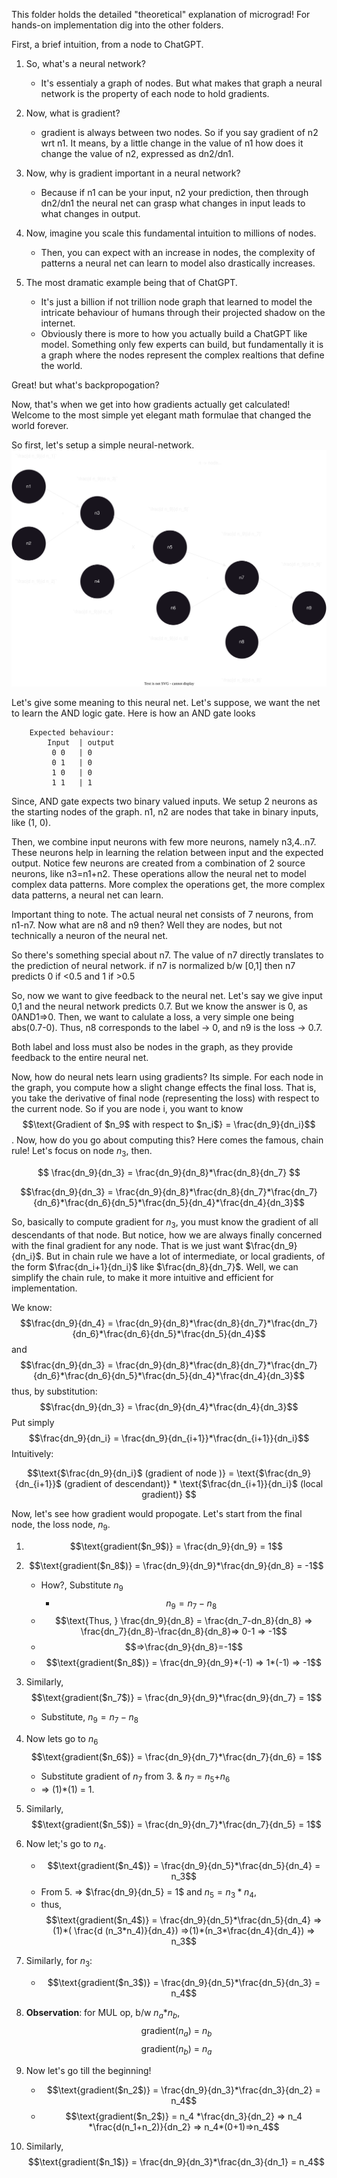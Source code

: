 This folder holds the detailed "theoretical" explanation of micrograd!
For hands-on implementation dig into the other folders.

First, a brief intuition, from a node to ChatGPT.
1. So, what's a neural network?
    * It's essentialy a graph of nodes. But what makes that graph a neural network is the property of each node to hold gradients.

2. Now, what is gradient?
    * gradient is always between two nodes. So if you say gradient of n2 wrt n1. It means, by a little change in the value of n1 how does it change the value of n2, expressed as dn2/dn1.
3. Now, why is gradient important in a neural network?
    * Because if n1 can be your input, n2 your prediction, then through dn2/dn1 the neural net can grasp what changes in input leads to what changes in output.
4. Now, imagine you scale this fundamental intuition to millions of nodes. 
    * Then, you can expect with an increase in nodes, the complexity of patterns a neural net can learn to model also drastically increases. 
5. The most dramatic example being that of ChatGPT.
    * It's just a billion if not trillion node graph that learned to model the intricate behaviour of humans through their projected shadow on the internet.
    * Obviously there is more to how you actually build a ChatGPT like model. Something only few experts can build, but fundamentally it is a graph where the nodes represent the complex realtions that define the world.

Great! but what's backpropogation?

Now, that's when we get into how gradients actually get calculated! Welcome to the most simple yet elegant math formulae that changed the world forever.

So first, let's setup a simple neural-network.
![A simple Neural Net](backpropp2.svg)

Let's give some meaning to this neural net.
Let's suppose, we want the net to learn the AND logic gate.
Here is how an AND gate looks
```
    Expected behaviour:
        Input  | output
         0 0   | 0
         0 1   | 0
         1 0   | 0
         1 1   | 1
```
Since, AND gate expects two binary valued inputs.
We setup 2 neurons as the starting nodes of the graph.
n1, n2 are nodes that take in binary inputs, like (1, 0).

Then, we combine input neurons with few more neurons, namely n3,4..n7.
These neurons help in learning the relation between input and the expected output.
Notice few neurons are created from a combination of 2 source neurons, like n3=n1+n2.
These operations allow the neural net to model complex data patterns. More complex the operations get, the more complex data patterns, a neural net can learn.

Important thing to note. The actual neural net consists of 7 neurons, from n1-n7.
Now what are n8 and n9 then?
Well they are nodes, but not technically a neuron of the neural net.

So there's something special about n7. The value of n7 directly translates to the prediction of neural network. if n7 is normalized b/w [0,1] then n7 predicts 0 if <0.5 and 1 if >0.5 

So, now we want to give feedback to the neural net. Let's say we give input 0,1 and the neural network predicts 0.7. But we know the answer is 0, as 0AND1=>0.
Then, we want to calulate a loss, a very simple one being abs(0.7-0).
Thus, n8 corresponds to the label -> 0, and n9 is the loss -> 0.7.

Both label and loss must also be nodes in the graph, as they provide feedback to the entire neural net.

Now, how do neural nets learn using gradients?
Its simple.
For each node in the graph, you compute how a slight change effects the final loss.
That is, you take the derivative of final node (representing the loss) with respect to the current node.
So if you are node i, you want to know $$\text{Gradient of $n_9$ with respect to $n_i$} = \frac{dn_9}{dn_i}$$.
Now, how do you go about computing this?
Here comes the famous, chain rule!
Let's focus on node $n_3$, then.

$$
\frac{dn_9}{dn_3} = \frac{dn_9}{dn_8}*\frac{dn_8}{dn_7}
$$


$$\frac{dn_9}{dn_3} = \frac{dn_9}{dn_8}*\frac{dn_8}{dn_7}*\frac{dn_7}{dn_6}*\frac{dn_6}{dn_5}*\frac{dn_5}{dn_4}*\frac{dn_4}{dn_3}$$

So, basically to compute gradient for $n_3$, you must know the gradient of all descendants of that node. But notice, how we are always finally concerned with the final gradient for any node. That is we just want $\frac{dn_9}{dn_i}$. But in chain rule we have a lot of intermediate, or local gradients, of the form $\frac{dn_i+1}{dn_i}$ like $\frac{dn_8}{dn_7}$.
Well, we can simplify the chain rule, to make it more intuitive and efficient for implementation.

We know:
$$\frac{dn_9}{dn_4} = \frac{dn_9}{dn_8}*\frac{dn_8}{dn_7}*\frac{dn_7}{dn_6}*\frac{dn_6}{dn_5}*\frac{dn_5}{dn_4}$$
and 
$$\frac{dn_9}{dn_3} = \frac{dn_9}{dn_8}*\frac{dn_8}{dn_7}*\frac{dn_7}{dn_6}*\frac{dn_6}{dn_5}*\frac{dn_5}{dn_4}*\frac{dn_4}{dn_3}$$
thus, by substitution:
$$\frac{dn_9}{dn_3} = \frac{dn_9}{dn_4}*\frac{dn_4}{dn_3}$$
Put simply
$$\frac{dn_9}{dn_i} = \frac{dn_9}{dn_{i+1}}*\frac{dn_{i+1}}{dn_i}$$
Intuitively:

$$\text{$\frac{dn_9}{dn_i}$ (gradient of node )} = \text{$\frac{dn_9}{dn_{i+1}}$ (gradient of descendant)} * \text{$\frac{dn_{i+1}}{dn_i}$ (local gradient)} $$

Now, let's see how gradient would propogate.
Let's start from the final node, the loss node, $n_9$.
1. $$\text{gradient($n_9$)} = \frac{dn_9}{dn_9} = 1$$
2. $$\text{gradient($n_8$)} = \frac{dn_9}{dn_9}*\frac{dn_9}{dn_8} = -1$$
    * How?, Substitute $n_9$
        * $$n_9 = n_7-n_8$$
    * $$\text{Thus, } \frac{dn_9}{dn_8} = \frac{dn_7-dn_8}{dn_8} => \frac{dn_7}{dn_8}-\frac{dn_8}{dn_8}=> 0-1 => -1$$
    * $$=>\frac{dn_9}{dn_8}=-1$$
    * $$\text{gradient($n_8$)} = \frac{dn_9}{dn_9}*(-1) => 1*(-1) => -1$$
3. Similarly, $$\text{gradient($n_7$)} = \frac{dn_9}{dn_9}*\frac{dn_9}{dn_7} = 1$$
    * Substitute, $n_9 = n_7-n_8$
4. Now lets go to $n_6$ $$\text{gradient($n_6$)} = \frac{dn_9}{dn_7}*\frac{dn_7}{dn_6} = 1$$
    * Substitute gradient of $n_7$ from 3. & $n_7$ = $n_5$+$n_6$
    * => (1)*(1) = 1.
5. Similarly, $$\text{gradient($n_5$)} = \frac{dn_9}{dn_7}*\frac{dn_7}{dn_5} = 1$$
6. Now let;'s go to $n_4$.
    *  $$\text{gradient($n_4$)} = \frac{dn_9}{dn_5}*\frac{dn_5}{dn_4} = n_3$$
    * From 5. => $\frac{dn_9}{dn_5} = 1$ and $n_5 = n_3*n_4$,
    * thus, $$\text{gradient($n_4$)} = \frac{dn_9}{dn_5}*\frac{dn_5}{dn_4} => (1)*( \frac{d (n_3*n_4)}{dn_4}) =>(1)*(n_3*\frac{dn_4}{dn_4}) => n_3$$
    
7. Similarly, for $n_3$:
    * $$\text{gradient($n_3$)} = \frac{dn_9}{dn_5}*\frac{dn_5}{dn_3} = n_4$$
8. **Observation**: for MUL op, b/w $n_a$*$n_b$, $$\text{gradient($n_a$) = $n_b$ }$$ $$\text{gradient($n_b$) = $n_a$}$$
9. Now let's go till the beginning!
    * $$\text{gradient($n_2$)} = \frac{dn_9}{dn_3}*\frac{dn_3}{dn_2} = n_4$$
    * $$\text{gradient($n_2$)} = n_4 *\frac{dn_3}{dn_2} => n_4 *\frac{d(n_1+n_2)}{dn_2} => n_4*(0+1)=>n_4$$
10. Similarly, $$\text{gradient($n_1$)} = \frac{dn_9}{dn_3}*\frac{dn_3}{dn_1} = n_4$$



